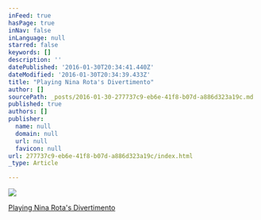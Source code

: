 ```yaml
---
inFeed: true
hasPage: true
inNav: false
inLanguage: null
starred: false
keywords: []
description: ''
datePublished: '2016-01-30T20:34:41.440Z'
dateModified: '2016-01-30T20:34:39.433Z'
title: "Playing Nina Rota's Divertimento"
author: []
sourcePath: _posts/2016-01-30-277737c9-eb6e-41f8-b07d-a886d323a19c.md
published: true
authors: []
publisher:
  name: null
  domain: null
  url: null
  favicon: null
url: 277737c9-eb6e-41f8-b07d-a886d323a19c/index.html
_type: Article

---
```

![](https://s3-us-west-2.amazonaws.com/the-grid-img/p/a395b4f2ab1f01187b4d8803c0eb2d3714aa7adb.jpg)

[Playing Nina Rota's Divertimento][0]

[0]: https://www.youtube.com/watch?v=fjfHKIl1t0Q